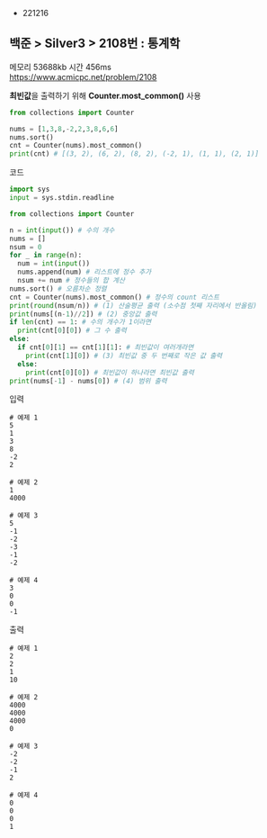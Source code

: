 - 221216
## 백준 > Silver3 > 2108번 : 통계학
메모리 53688kb 시간 456ms  
https://www.acmicpc.net/problem/2108  

**최빈값**을 출력하기 위해 **Counter.most_common()** 사용
```python
from collections import Counter

nums = [1,3,8,-2,2,3,8,6,6]
nums.sort()
cnt = Counter(nums).most_common()
print(cnt) # [(3, 2), (6, 2), (8, 2), (-2, 1), (1, 1), (2, 1)]
```

코드
```python
import sys
input = sys.stdin.readline

from collections import Counter

n = int(input()) # 수의 개수
nums = []
nsum = 0
for _ in range(n):
  num = int(input())
  nums.append(num) # 리스트에 정수 추가
  nsum += num # 정수들의 합 계산
nums.sort() # 오름차순 정렬
cnt = Counter(nums).most_common() # 정수의 count 리스트
print(round(nsum/n)) # (1) 산술평균 출력 (소수점 첫째 자리에서 반올림)
print(nums[(n-1)//2]) # (2) 중앙값 출력
if len(cnt) == 1: # 수의 개수가 1이라면
  print(cnt[0][0]) # 그 수 출력
else:
  if cnt[0][1] == cnt[1][1]: # 최빈값이 여러개라면
    print(cnt[1][0]) # (3) 최빈값 중 두 번째로 작은 값 출력
  else:
    print(cnt[0][0]) # 최빈값이 하나라면 최빈값 출력
print(nums[-1] - nums[0]) # (4) 범위 출력
```

입력
```
# 예제 1
5
1
3
8
-2
2

# 예제 2
1
4000

# 예제 3
5
-1
-2
-3
-1
-2

# 예제 4
3
0
0
-1
```

출력
```
# 예제 1
2
2
1
10

# 예제 2
4000
4000
4000
0

# 예제 3
-2
-2
-1
2

# 예제 4
0
0
0
1
```